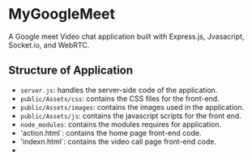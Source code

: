 # MyGoogleMeet
A Google meet Video chat application built with Express.js, Jvasacript, Socket.io, and WebRTC.

## Structure of Application
- `server.js`: handles the server-side code of the application.
- `public/Assets/css`: contains the CSS files for the front-end.
- `public/Assets/images`: contains the images used in the application.
- `public/Assets/js`: contains the javascript scripts for the front end.
- `node_modules`: contains the modules requires for application.
- 'action.html`: contains the home page front-end code.
- 'indexn.html`: contains the video call page front-end code.
- 

